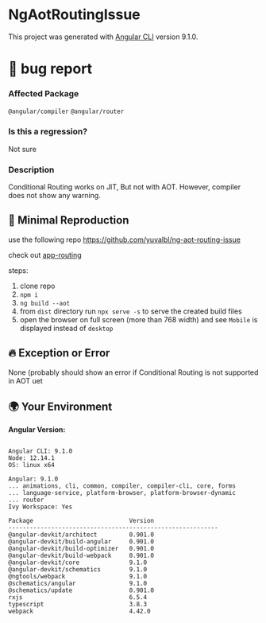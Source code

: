 # NgAotRoutingIssue

This project was generated with [Angular CLI](https://github.com/angular/angular-cli) version 9.1.0.

# 🐞 bug report

### Affected Package
`@angular/compiler`
`@angular/router`

### Is this a regression?
Not sure

### Description
Conditional Routing works on JIT, But not with AOT.
However, compiler does not show any warning. 

## 🔬 Minimal Reproduction
use the following repo
https://github.com/yuvalbl/ng-aot-routing-issue

check out [app-routing](https://github.com/yuvalbl/ng-aot-routing-issue/blob/master/src/app/app-routing.module.ts)

steps:
1. clone repo 
2. `npm i`
3. `ng build --aot`
4. from `dist` directory run `npx serve -s` to serve the created build files
5. open the browser on full screen (more than 768 width) and see `Mobile` is displayed instead of `desktop`

## 🔥 Exception or Error
None (probably should show an error if Conditional Routing is not supported in AOT uet


## 🌍  Your Environment

**Angular Version:**
<pre><code>
Angular CLI: 9.1.0
Node: 12.14.1
OS: linux x64

Angular: 9.1.0
... animations, cli, common, compiler, compiler-cli, core, forms
... language-service, platform-browser, platform-browser-dynamic
... router
Ivy Workspace: Yes

Package                           Version
-----------------------------------------------------------
@angular-devkit/architect         0.901.0
@angular-devkit/build-angular     0.901.0
@angular-devkit/build-optimizer   0.901.0
@angular-devkit/build-webpack     0.901.0
@angular-devkit/core              9.1.0
@angular-devkit/schematics        9.1.0
@ngtools/webpack                  9.1.0
@schematics/angular               9.1.0
@schematics/update                0.901.0
rxjs                              6.5.4
typescript                        3.8.3
webpack                           4.42.0

</code></pre>


